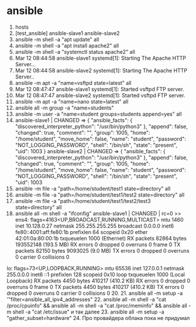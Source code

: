 # ansible
1. hosts 
2. [test_ansible]
ansible-slave1
ansible-slave2
3. ansible -m shell -a "apt update" all
4. ansible -m shell -a "apt install apache2" all
5. ansible -m shell -a "systemctl status apache2" all
6. Mar 12 08:44:58 ansible-slave1 systemd[1]: Starting The Apache HTTP Server...
7. Mar 12 08:44:58 ansible-slave2 systemd[1]: Starting The Apache HTTP Server..
8. ansible -m apt -a "name=vsftpd state=latest" all
9. Mar 12 08:47:47 ansible-slave1 systemd[1]: Started vsftpd FTP server.
10. Mar 12 08:47:47 ansible-slave2 systemd[1]: Started vsftpd FTP server. 
12. ansible -m apt -a "name=nano state=latest" all
13. ansible all -m group -a "name=students" 
14. ansible -m user -a "name=student groups=students append=yes" all
15. ansible-slave1 | CHANGED => {
    "ansible_facts": {
        "discovered_interpreter_python": "/usr/bin/python3"
    },
    "append": false,
    "changed": true,
    "comment": "",
    "group": 1005,
    "home": "/home/student",
    "move_home": false,
    "name": "student",
    "password": "NOT_LOGGING_PASSWORD",
    "shell": "/bin/sh",
    "state": "present",
    "uid": 1003
}
ansible-slave2 | CHANGED => {
    "ansible_facts": {
        "discovered_interpreter_python": "/usr/bin/python3"
    },
    "append": false,
    "changed": true,
    "comment": "",
    "group": 1005,
    "home": "/home/student",
    "move_home": false,
    "name": "student",
    "password": "NOT_LOGGING_PASSWORD",
    "shell": "/bin/sh",
    "state": "present",
    "uid": 1003
16. ansible  -m file -a "path=/home/student/test1 state=directory" all
17. ansible  -m file -a "path=/home/student/test1/test2 state=directory" all
18. ansible  -m file -a "path=/home/student/test1/test2/test3 state=directory" all
19. ansible all -m shell -a "ifconfig"
ansible-slave1 | CHANGED | rc=0 >>
ens4: flags=4163<UP,BROADCAST,RUNNING,MULTICAST>  mtu 1460
        inet 10.128.0.27  netmask 255.255.255.255  broadcast 0.0.0.0
        inet6 fe80::4001:aff:fe80:1b  prefixlen 64  scopeid 0x20<link>
        ether 42:01:0a:80:00:1b  txqueuelen 1000  (Ethernet)
        RX packets 82864  bytes 193552148 (193.5 MB)
        RX errors 0  dropped 0  overruns 0  frame 0
        TX packets 82150  bytes 9093025 (9.0 MB)
        TX errors 0  dropped 0 overruns 0  carrier 0  collisions 0

lo: flags=73<UP,LOOPBACK,RUNNING>  mtu 65536
        inet 127.0.0.1  netmask 255.0.0.0
        inet6 ::1  prefixlen 128  scopeid 0x10<host>
        loop  txqueuelen 1000  (Local Loopback)
        RX packets 4450  bytes 410217 (410.2 KB)
        RX errors 0  dropped 0  overruns 0  frame 0
        TX packets 4450  bytes 410217 (410.2 KB)
        TX errors 0  dropped 0 overruns 0  carrier 0  collisions 0
20. 
21. ansible all -m setup -a '"filter=ansible_all_ipv4_addresses"
22. ansible all -m shell -a "cat /proc/cpuinfo" && ansible all -m shell -a "cat /proc/meminfo" && ansible all -m shell -a "cat /etc/issue" и так далее
23. ansible all -m setup -a "gather_subset=hardware"
24. Про провайдера облака пока не придумал
